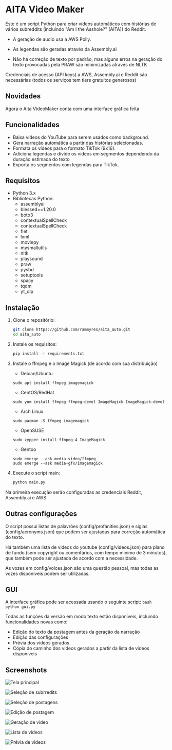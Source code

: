# AITA Video Maker

Este é um script Python para criar vídeos automáticos com histórias de vários subreddits (incluindo "Am I the Asshole?" (AITA)) do Reddit.

  - A geração de audio usa a AWS Polly.

  - As legendas são geradas através da Assembly.ai

  - Não há correção de texto por padrão, mas alguns erros na geração do texto provocadas pela PRAW são minimizadas através de NLTK

Credenciais de acesso (API keys) a AWS, Assembly.ai e Reddit sáo necessárias (todos os serviços tem tiers gratuítos generosos)

## Novidades

Agora o Aita VideoMaker conta com uma interface gráfica feita

## Funcionalidades

- Baixa vídeos do YouTube para serem usados como background.
- Gera narração automática a partir das histórias selecionadas.
- Formata os vídeos para o formato TikTok (9x16).
- Adiciona legendas e divide os vídeos em segmentos dependendo da duração estimada do texto
- Exporta os segmentos com legendas para TikTok.

## Requisitos

- Python 3.x
- Bibliotecas Python:
  - assemblyai
  - blessed==1.20.0
  - boto3
  - contextualSpellCheck
  - contextualSpellCheck
  - flet
  - lxml
  - moviepy
  - mysmallutils
  - nltk
  - playsound
  - praw
  - pysbd
  - setuptools
  - spacy
  - tqdm
  - yt_dlp


## Instalação

1. Clone o repositório:

   ```bash
   git clone https://github.com/rammyres/aita_auto.git
   cd aita_auto
   ```

2. Instale os requisitos:
    ```bash
    pip install -r requirements.txt
    ```
3. Instale o ffmpeg e o Image Magick (de acordo com sua distribuição)
    - Debian/Ubuntu 
    ```
    sudo apt install ffmpeg imagemagick
    ```

    - CentOS/RedHat
    ```
    sudo yum install ffmpeg ffmpeg-devel ImageMagick ImageMagick-devel

    ```

    - Arch Linux
    ```
    sudo pacman -S ffmpeg imagemagick
    ```

    - OpenSUSE
    ```
    sudo zypper install ffmpeg-4 ImageMagick
    ```

    - Gentoo
    ```
    sudo emerge --ask media-video/ffmpeg 
    sudo emerge --ask media-gfx/imagemagick
    ```

4. Execute o script main:
    ```sh
    python main.py
    ```

Na primeira execução serão configuradas as credenciais Reddit, Assembly.ai e AWS

## Outras configurações
O script possui listas de palavrões (config/profanities.json) e siglas (config/acronyms.json) que podem ser ajustadas para correção automática do texto. 

Há também uma lista de videos do youtube (config/videos.json) para plano de fundo (sem copyright ou comentários, com tempo minimo de 3 minutos), que também pode ser ajustada de acordo com a necessidade.

As vozes em config/voices.json são uma questão pessoal, mas todas as vozes disponíveis podem ser utilizadas. 

## GUI 

A interface gráfica pode ser acessada usando o seguinte script:
    ```bash
    python gui.py
    ```

Todas as funções da versão em modo texto estão disponíveis, incluindo funcionalidades novas como:
  - Edição do texto da postagem antes da geração da narração
  - Edição das configurações
  - Prévia dos videos gerados 
  - Cópia do caminho dos videos gerados a partir da lista de videos disponíveis

  ## Screenshots
  ![Tela principal](screenshots/main_screen.png)

  ![Seleção de subrredits](screenshots/sub_list.png)

  ![Seleção de postagens](screenshots/post_list.png)

  ![Edição de postagem](screenshots/post_screen.png)

  ![Geração de video](screenshots/generate_screen.png)

  ![Lista de videos](screenshots/video_list.png)
  
  ![Prévia de videos](screenshots/video_player.png)

